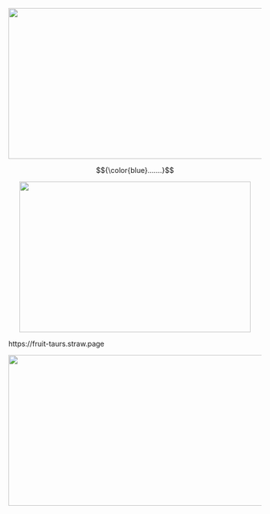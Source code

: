 <p align="center">
<img width="600" height="300" src="https://64.media.tumblr.com/7596369539644c44ecd9a7569dd952ee/d7e9847722cb2a35-4b/s540x810/383fccfaa16a7cc98020f6a666b2a51e24fa0d2c.gifv">   
</p>



$${\color{blue}.......}$$

<p align="center">
<img width="460" height="300" src="https://64.media.tumblr.com/ef9c51b0b6ae1e44d92e1d793e6fda19/d7e9847722cb2a35-02/s400x600/19d59ab452e9f28e0c9d526073fdb06351f7c27b.pnj">   
</p>
https://fruit-taurs.straw.page 
  
<p align="center">
<img width="600" height="300" src="https://64.media.tumblr.com/7596369539644c44ecd9a7569dd952ee/d7e9847722cb2a35-4b/s540x810/383fccfaa16a7cc98020f6a666b2a51e24fa0d2c.gifv">   
</p>
